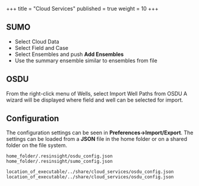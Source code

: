+++
title = "Cloud Services"
published = true
weight = 10
+++
 

## SUMO

- Select Cloud Data
- Select Field and Case
- Select Ensembles and push **Add Ensembles**
- Use the summary ensemble similar to ensembles from file

## OSDU
From the right-click menu of Wells, select Import Well Paths from OSDU
A wizard will be displayed where field and well can be selected for import.

## Configuration
The configuration settings can be seen in **Preferences->Import/Export**. The settings can be loaded from a **JSON** file in the home folder or on a shared folder on the file system. 

    home_folder/.resinsight/osdu_config.json
    home_folder/.resinsight/sumo_config.json

    location_of_executable/../share/cloud_services/osdu_config.json
    location_of_executable/../share/cloud_services/osdu_config.json
